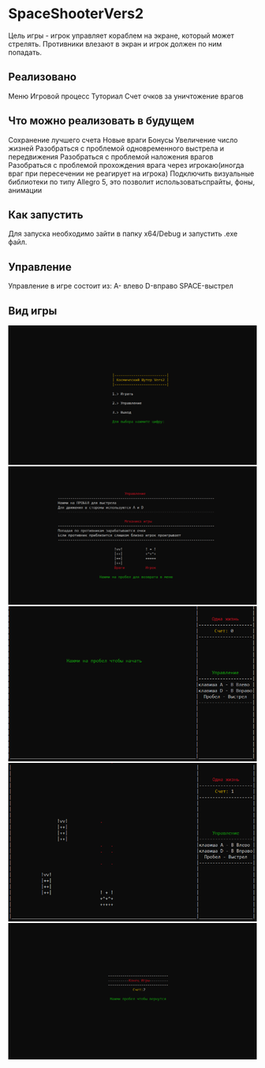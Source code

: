 # SpaceShooterVers2
Цель игры - игрок управляет кораблем на экране, который может стрелять. Противники влезают в экран и игрок должен по ним попадать.
## Реализовано
Меню
Игровой процесс
Туториал
Счет очков за уничтожение врагов
## Что можно реализовать в будущем
Сохранение лучшего счета
Новые враги
Бонусы
Увеличение число жизней
Разобраться с проблемой одновременного выстрела и передвижения
Разобраться с проблемой наложения врагов
Разобраться с проблемой прохождения врага через игрокаю(иногда враг при пересечении не реагирует на игрока)
Подключить визуальные библиотеки по типу Allegro 5, это позволит использоватьспрайты, фоны, анимации
## Как запустить
Для запуска необходимо зайти в папку x64/Debug и запустить .exe файл.
## Управление
 Управление в игре состоит из: A- влево D-вправо SPACE-выстрел
## Вид игры
![Screnshot](https://github.com/RomanLusogorkii/SpaceShooterVers2/blob/main/picture/menu.png)
![Screnshot](https://github.com/RomanLusogorkii/SpaceShooterVers2/blob/main/picture/tutor.png)
![Screnshot](https://github.com/RomanLusogorkii/SpaceShooterVers2/blob/main/picture/level.png)
![Screnshot](https://github.com/RomanLusogorkii/SpaceShooterVers2/blob/main/picture/Fight.png)
![Screnshot](https://github.com/RomanLusogorkii/SpaceShooterVers2/blob/main/picture/Fail.png)
